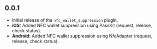 ## 0.0.1

*   Initial release of the `nfc_wallet_suppression` plugin.
*   **iOS:** Added NFC wallet suppression using PassKit (request, release, check status).
*   **Android:** Added NFC wallet suppression using NfcAdapter (request, release, check status).
